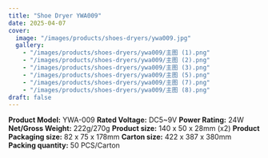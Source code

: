 ```yaml
---
title: "Shoe Dryer YWA009"
date: 2025-04-07
cover:
  image: "/images/products/shoes-dryers/ywa009.jpg"
  gallery:
    - "/images/products/shoes-dryers/ywa009/主图 (1).png"
    - "/images/products/shoes-dryers/ywa009/主图 (2).png"
    - "/images/products/shoes-dryers/ywa009/主图 (3).png"
    - "/images/products/shoes-dryers/ywa009/主图 (5).png"
    - "/images/products/shoes-dryers/ywa009/主图 (7).png"
    - "/images/products/shoes-dryers/ywa009/主图 (8).png"
draft: false
---
```

**Product Model:** YWA-009
**Rated Voltage:** DC5~9V
**Power Rating:** 24W
**Net/Gross Weight:** 222g/270g
**Product size:** 140 x 50 x 28mm (x2)
**Product Packaging size:** 82 x 75 x 178mm
**Carton size:** 422 x 387 x 380mm
**Packing quantity:** 50 PCS/Carton
